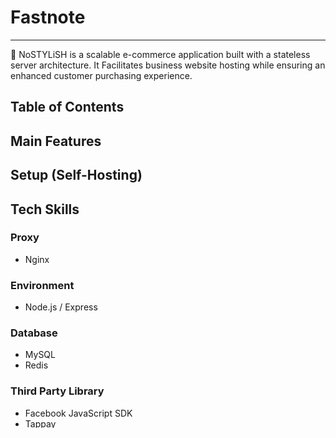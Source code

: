 # Fastnote
--- 
👕 NoSTYLiSH is a scalable e-commerce application built with a stateless server architecture. It Facilitates business website hosting while ensuring an enhanced customer purchasing experience.


## Table of Contents

## Main Features

## Setup (Self-Hosting)

## Tech Skills
### Proxy
- Nginx
### Environment
- Node.js / Express
### Database
- MySQL
- Redis
### Third Party Library
-  Facebook JavaScript SDK
-  Tappay
-  Socket.IO
### Frontend (Server-Side Rendering)
- Embedded JavaScript templates (EJS)

## Cloud Services (AWS)
### Server
- Elastic Load Balancer
- Elastic Compute Cloud (EC2)
- Simple Storage Service (S3)
- CloudFront (CDN)
- Relational Database Service (RDS)

## Architecture
<img src="https://github.com/fockspaces/NoSTYLiSH/assets/63909491/dc460792-224f-40df-a8a0-f3a4ab008dd9" alt="image" width="60%" height="auto" />




## API Doc

## Testing

## Contact
🧑🏻‍💻 Feng Ming, Chang

✉️ a86gj3sp4@gmail.com
